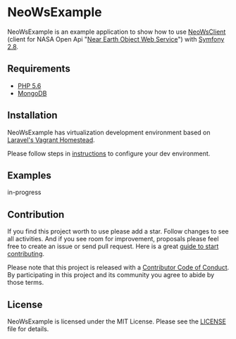 NeoWsExample
============

NeoWsExample is an example application to show how to use [NeoWsClient](https://github.com/picamator/NeoWsClient) (client for NASA Open Api "[Near Earth Object Web Service](https://api.nasa.gov/neo/?api_key=DEMO_KEY)")
with [Symfony 2.8](http://symfony.com/blog/symfony-2-8-0-released).

Requirements
------------
* [PHP 5.6](http://php.net/manual/en/migration56.new-features.php)
* [MongoDB](https://www.mongodb.com/)

Installation
------------
NeoWsExample has virtualization development environment based on [Laravel's Vagrant Homestead](https://laravel.com/docs/5.3/homestead). 

Please follow steps in [instructions](doc/INSTALLATION.md) to configure your dev environment.

Examples
--------
in-progress

Contribution
------------
If you find this project worth to use please add a star. Follow changes to see all activities.
And if you see room for improvement, proposals please feel free to create an issue or send pull request.
Here is a great [guide to start contributing](https://guides.github.com/activities/contributing-to-open-source/).

Please note that this project is released with a [Contributor Code of Conduct](http://contributor-covenant.org/version/1/4/).
By participating in this project and its community you agree to abide by those terms.

License
-------
NeoWsExample is licensed under the MIT License. Please see the [LICENSE](LICENSE.txt) file for details.
